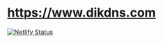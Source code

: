 # https://www.dikdns.com

[![Netlify Status](https://api.netlify.com/api/v1/badges/6c9b6ed6-a546-4346-b7bb-c9bde1b3aa44/deploy-status)](https://app.netlify.com/sites/dikdns/deploys)
